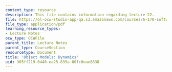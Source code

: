 ```yaml
---
content_type: resource
description: This file contains information regarding lecture 22.
file: https://ol-ocw-studio-app-qa.s3.amazonaws.com/courses/6-170-software-studio-spring-2013/305ff2190440ea25835a80fc0eae8838_MIT6_170S13_22-objt-mdl-dyn.pdf
file_type: application/pdf
learning_resource_types:
- Lecture Notes
ocw_type: OCWFile
parent_title: Lecture Notes
parent_type: CourseSection
resourcetype: Document
title: 'Object Models: Dynamics'
uid: 305ff219-0440-ea25-835a-80fc0eae8838
---
```

